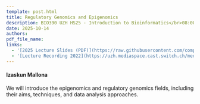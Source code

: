 ```yaml
---
template: post.html
title: Regulatory Genomics and Epigenomics
description: BIO390 UZH HS25 - Introduction to Bioinformatics</br>08:00-09:45 @ UZH Irchel Y03-G-85
date: 2025-10-14
authors:
pdf_file_name: 
links:
  - '[2025 Lecture Slides (PDF)](https://raw.githubusercontent.com/compbiozurich/UZH-BIO390/main/course-material/2025-10-14__Izaskun-Mallona__Regulatory_Genomics_Epigenomics__UZH-BIO390-HS25.pdf)'
  - '[Lecture Recording 2022](https://uzh.mediaspace.cast.switch.ch/media/Introduction%20to%20Bioinformatics%20-%20Lecture%2005%3A%20Regulatory%20Genomics%20and%20Epigenomics/0_tgtkdcva)'
---
```


#### Izaskun Mallona

We will introduce the epigenomics and regulatory genomics fields, including their
aims, techniques, and data analysis approaches.

<!--more-->
